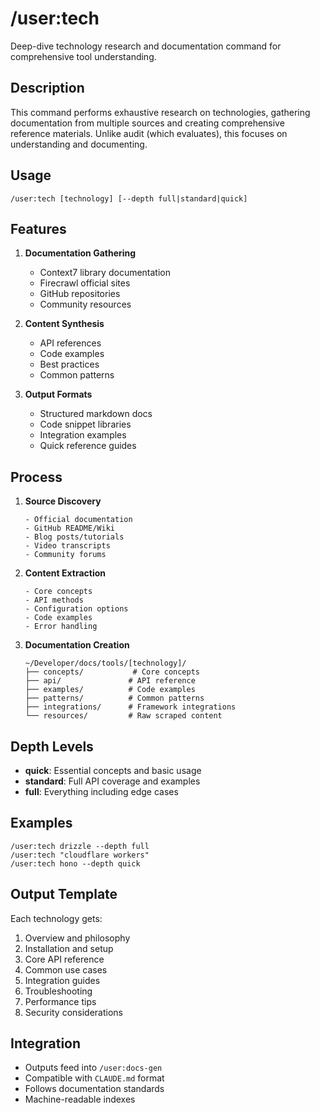 # /user:tech

Deep-dive technology research and documentation command for comprehensive tool understanding.

## Description

This command performs exhaustive research on technologies, gathering documentation from multiple sources and creating comprehensive reference materials. Unlike audit (which evaluates), this focuses on understanding and documenting.

## Usage

```
/user:tech [technology] [--depth full|standard|quick]
```

## Features

1. **Documentation Gathering**
   - Context7 library documentation
   - Firecrawl official sites
   - GitHub repositories
   - Community resources

2. **Content Synthesis**
   - API references
   - Code examples
   - Best practices
   - Common patterns

3. **Output Formats**
   - Structured markdown docs
   - Code snippet libraries
   - Integration examples
   - Quick reference guides

## Process

1. **Source Discovery**
   ```
   - Official documentation
   - GitHub README/Wiki
   - Blog posts/tutorials
   - Video transcripts
   - Community forums
   ```

2. **Content Extraction**
   ```
   - Core concepts
   - API methods
   - Configuration options
   - Code examples
   - Error handling
   ```

3. **Documentation Creation**
   ```
   ~/Developer/docs/tools/[technology]/
   ├── concepts/           # Core concepts
   ├── api/               # API reference
   ├── examples/          # Code examples
   ├── patterns/          # Common patterns
   ├── integrations/      # Framework integrations
   └── resources/         # Raw scraped content
   ```

## Depth Levels

- **quick**: Essential concepts and basic usage
- **standard**: Full API coverage and examples
- **full**: Everything including edge cases

## Examples

```
/user:tech drizzle --depth full
/user:tech "cloudflare workers"
/user:tech hono --depth quick
```

## Output Template

Each technology gets:
1. Overview and philosophy
2. Installation and setup
3. Core API reference
4. Common use cases
5. Integration guides
6. Troubleshooting
7. Performance tips
8. Security considerations

## Integration

- Outputs feed into `/user:docs-gen`
- Compatible with `CLAUDE.md` format
- Follows documentation standards
- Machine-readable indexes